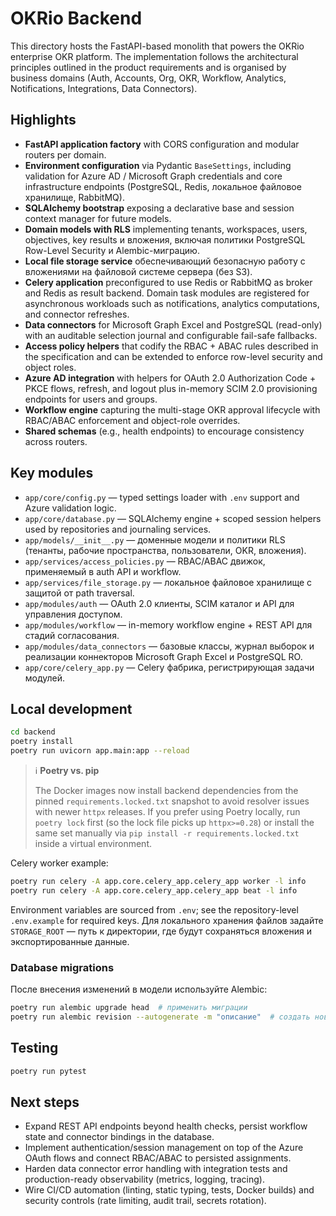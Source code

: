 # OKRio Backend

This directory hosts the FastAPI-based monolith that powers the OKRio enterprise OKR platform. The implementation follows the architectural principles outlined in the product requirements and is organised by business domains (Auth, Accounts, Org, OKR, Workflow, Analytics, Notifications, Integrations, Data Connectors).

## Highlights

- **FastAPI application factory** with CORS configuration and modular routers per domain.
- **Environment configuration** via Pydantic `BaseSettings`, including validation for Azure AD / Microsoft Graph credentials and core infrastructure endpoints (PostgreSQL, Redis, локальное файловое хранилище, RabbitMQ).
- **SQLAlchemy bootstrap** exposing a declarative base and session context manager for future models.
- **Domain models with RLS** implementing tenants, workspaces, users, objectives, key results и вложения, включая политики PostgreSQL Row-Level Security и Alembic-миграцию.
- **Local file storage service** обеспечивающий безопасную работу с вложениями на файловой системе сервера (без S3).
- **Celery application** preconfigured to use Redis or RabbitMQ as broker and Redis as result backend. Domain task modules are registered for asynchronous workloads such as notifications, analytics computations, and connector refreshes.
- **Data connectors** for Microsoft Graph Excel and PostgreSQL (read-only) with an auditable selection journal and configurable fail-safe fallbacks.
- **Access policy helpers** that codify the RBAC + ABAC rules described in the specification and can be extended to enforce row-level security and object roles.
- **Azure AD integration** with helpers for OAuth 2.0 Authorization Code + PKCE flows, refresh, and logout plus in-memory SCIM 2.0 provisioning endpoints for users and groups.
- **Workflow engine** capturing the multi-stage OKR approval lifecycle with RBAC/ABAC enforcement and object-role overrides.
- **Shared schemas** (e.g., health endpoints) to encourage consistency across routers.

## Key modules

- `app/core/config.py` — typed settings loader with `.env` support and Azure validation logic.
- `app/core/database.py` — SQLAlchemy engine + scoped session helpers used by repositories and journaling services.
- `app/models/__init__.py` — доменные модели и политики RLS (тенанты, рабочие пространства, пользователи, OKR, вложения).
- `app/services/access_policies.py` — RBAC/ABAC движок, применяемый в auth API и workflow.
- `app/services/file_storage.py` — локальное файловое хранилище с защитой от path traversal.
- `app/modules/auth` — OAuth 2.0 клиенты, SCIM каталог и API для управления доступом.
- `app/modules/workflow` — in-memory workflow engine + REST API для стадий согласования.
- `app/modules/data_connectors` — базовые классы, журнал выборок и реализации коннекторов Microsoft Graph Excel и PostgreSQL RO.
- `app/core/celery_app.py` — Celery фабрика, регистрирующая задачи модулей.

## Local development

```bash
cd backend
poetry install
poetry run uvicorn app.main:app --reload
```

> ℹ️ **Poetry vs. pip**
>
> The Docker images now install backend dependencies from the pinned
> `requirements.locked.txt` snapshot to avoid resolver issues with
> newer `httpx` releases. If you prefer using Poetry locally, run
> `poetry lock` first (so the lock file picks up `httpx>=0.28`) or
> install the same set manually via `pip install -r requirements.locked.txt`
> inside a virtual environment.

Celery worker example:

```bash
poetry run celery -A app.core.celery_app.celery_app worker -l info
poetry run celery -A app.core.celery_app.celery_app beat -l info
```

Environment variables are sourced from `.env`; see the repository-level `.env.example` for required keys. Для локального хранения файлов задайте `STORAGE_ROOT` — путь к директории, где будут сохраняться вложения и экспортированные данные.

### Database migrations

После внесения изменений в модели используйте Alembic:

```bash
poetry run alembic upgrade head  # применить миграции
poetry run alembic revision --autogenerate -m "описание"  # создать новую миграцию
```

## Testing

```bash
poetry run pytest
```

## Next steps

- Expand REST API endpoints beyond health checks, persist workflow state and connector bindings in the database.
- Implement authentication/session management on top of the Azure OAuth flows and connect RBAC/ABAC to persisted assignments.
- Harden data connector error handling with integration tests and production-ready observability (metrics, logging, tracing).
- Wire CI/CD automation (linting, static typing, tests, Docker builds) and security controls (rate limiting, audit trail, secrets rotation).

